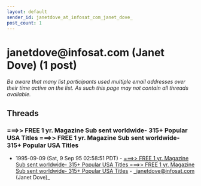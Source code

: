 ```yaml
---
layout: default
sender_id: janetdove_at_infosat_com_janet_dove_
post_count: 1
---
```


# janetdove<span>@</span>infosat.com (Janet Dove) (1 post)

_Be aware that many list participants used multiple email addresses over their time active on the list. As such this page may not contain all threads available._

## Threads

### ===>> FREE 1 yr. Magazine Sub sent worldwide- 315+ Popular USA Titles ===>> FREE 1 yr. Magazine Sub sent worldwide- 315+ Popular USA Titles
+ 1995-09-09 (Sat, 9 Sep 95 02:58:51 PDT) - [===>> FREE 1 yr. Magazine Sub sent worldwide- 315+ Popular USA Titles ===>> FREE 1 yr. Magazine Sub sent worldwide- 315+ Popular USA Titles](/archive/1995/09/2e520d6ce398278527a79a409c4c002c922bab2458e6f37fd12bad52a35430e1) - _janetdove@infosat.com (Janet Dove)_

